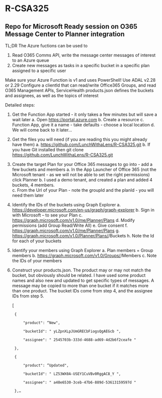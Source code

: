 # R-CSA325
## Repo for Microsoft Ready session on O365 Message Center to Planner integration

TL;DR
The Azure fuctions can be used to 
1. Read O365 Comms API, write the message center messages of interest to an Azure queue
2. Create new messages as tasks in a specific bucket in a specific plan assigned to a specific user

Make sure your Azure Function is v1 and uses PowerShell!
Use ADAL v2.28 or 2.29
Configure a clientId that can read/write Office365 Groups, and read O365 Management APIs, ServiceHealth
products.json defines the buckets and assignees, as well as the topics of interest

Detailed steps:
1. Get the Function App started - it only takes a few minutes but will save a wait later
    a. Open https://portal.azure.com
    b. Create a resource
    c. Function App, give it a name - take defaults - choose a local location
    d. We will come back to it later...
2. Get the files you will need (if you are reading this you might already have them)
    a. https://github.com/LunchWithaLens/R-CSA325.git
    b. If you have Git installed then git clone https://github.com/LunchWithaLens/R-CSA325.git
3. Create the target Plan for your Office 365 messages to go into - add a few buckets and members
    a. In the App Launcher of Office 365 (not the Microsoft tenant - as we will not be able to set the right permissions) click Planner
    b. I used a demo tenant, and created a plan and added 4 buckets, 4 members.  
    c. From the Url of your Plan - note the groupId and the planId - you will need them later
4. Identify the IDs of the buckets using Graph Explorer
    a. https://developer.microsoft.com/en-us/graph/graph-explorer
    b. Sign in with Microsoft – to see your Plan
    c. https://graph.microsoft.com/v1.0/me/Planner/Plans
    d. Modify permissions (add Group Read/Write All)
    e. Give consent
    f. https://graph.microsoft.com/v1.0/me/Planner/Plans
    g. https://graph.microsoft.com/v1.0/Planner/Plans/<planId>/Buckets
    h. Note the Id for each of your buckets
5. Identify your members using Graph Explorer
    a. Plan members = Group members
    b. https://graph.microsoft.com/v1.0/Groups/<GroupId>/Members
    c. Note the IDs of your members
6. Construct your products.json.  The product may or may not match the bucket, but obviously should be related.  I have used some product names and also new and updated to get specific types of messages.  A message may be copied to more than one bucket if it matches more than one product.  The bucket IDs come from step 4, and the assignee IDs from step 5.

    [

        {

            "product": “New", 

            "bucketId": " yLZpnXLpJUmGRECbFiogsQgAEGcb ", 

            "assignee": " 2545703b-333d-4688-ad69-4d2b6f2ceafe "

        },

        {

            "product": “Updated", 

            "bucketId": " LZ53WX0A-USEY1CuVBv0RggAC8_Y ", 

            "assignee": " a48e6530-3ceb-47b6-889d-53613159597d "

        },…









